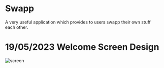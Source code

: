 # Swapp
A very useful application which provides to users swapp their own stuff each other.

# 19/05/2023 Welcome Screen Design
![screen](https://github.com/canguress/Swapp/assets/75667677/ce8be821-4254-42fa-9586-5303ebeedf7b)

